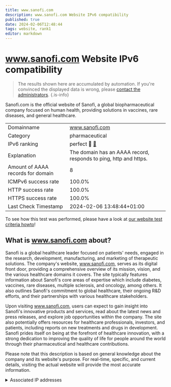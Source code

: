 ```yaml
---
title: www.sanofi.com
description: www.sanofi.com Website IPv6 compatibility
published: true
date: 2024-02-06T12:48:44
tags: website, rank1
editor: markdown
---
```


# www.sanofi.com Website IPv6 compatibility

> The results shown here are accumulated by automation. If you're convinced the displayed data is wrong, please [contact the administrators](/howto/chat). 
{.is-info}

Sanofi.com is the official website of Sanofi, a global biopharmaceutical company focused on human health, providing solutions in vaccines, rare diseases, and general healthcare.


|   |   |
| - | - |
| Domainname | www.sanofi.com
| Category | pharmaceutical |
| IPv6 ranking | perfect :1st_place_medal: [🔗](/howto/ranking) |
| Explanation | The domain has an AAAA record, responds to ping, http and https. |
| Amount of AAAA records for domain | 8 |
| ICMPv6 success rate | 100.0%|
| HTTP success rate | 100.0% |
| HTTPS success rate | 100.0% |
| Last Check Timestamp | 2024-02-06 13:48:44+01:00 |

To see how this test was performed, please have a look at [our website test criteria howto](/howto/testcriteria/website)!


## What is www.sanofi.com about?
Sanofi is a global healthcare leader focused on patients' needs, engaged in the research, development, manufacturing, and marketing of therapeutic solutions. The company's website, www.sanofi.com, serves as its digital front door, providing a comprehensive overview of its mission, vision, and the various healthcare domains it covers. The site typically features information about Sanofi's core areas of expertise which include diabetes, vaccines, rare diseases, multiple sclerosis, and oncology, among others. It also outlines Sanofi's commitment to global healthcare, their ongoing R&D efforts, and their partnerships with various healthcare stakeholders.

Upon visiting www.sanofi.com, users can expect to gain insight into Sanofi's innovative products and services, read about the latest news and press releases, and explore job opportunities within the company. The site also potentially offers resources for healthcare professionals, investors, and patients, including reports on new treatments and drugs in development. Sanofi prides itself on being at the forefront of healthcare innovation, with a strong dedication to improving the quality of life for people around the world through their pharmaceutical and healthcare contributions.

Please note that this description is based on general knowledge about the company and its website's purpose. For real-time, specific, and current details, visiting the actual website will provide the most accurate information.



<details>
<summary>Associated IP addresses</summary>

2600:9000:2250:5000:f:cfc9:ee40:93a1

2600:9000:2250:5400:f:cfc9:ee40:93a1

2600:9000:2250:8e00:f:cfc9:ee40:93a1

2600:9000:2250:9e00:f:cfc9:ee40:93a1

2600:9000:2250:da00:f:cfc9:ee40:93a1

2600:9000:2250:e800:f:cfc9:ee40:93a1

2600:9000:2250:ee00:f:cfc9:ee40:93a1

2600:9000:2250:f200:f:cfc9:ee40:93a1

</details>
